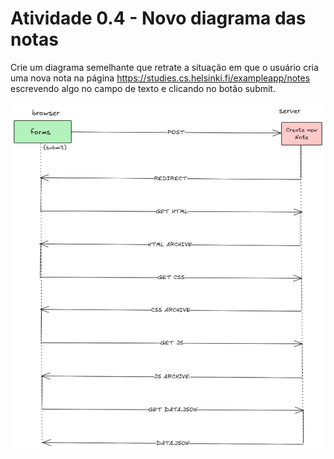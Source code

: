 # Atividade 0.4 - Novo diagrama das notas

Crie um diagrama semelhante que retrate a situação em que o usuário cria uma nova nota na página https://studies.cs.helsinki.fi/exampleapp/notes escrevendo algo no campo de texto e clicando no botão submit.

![alt text](image.png)